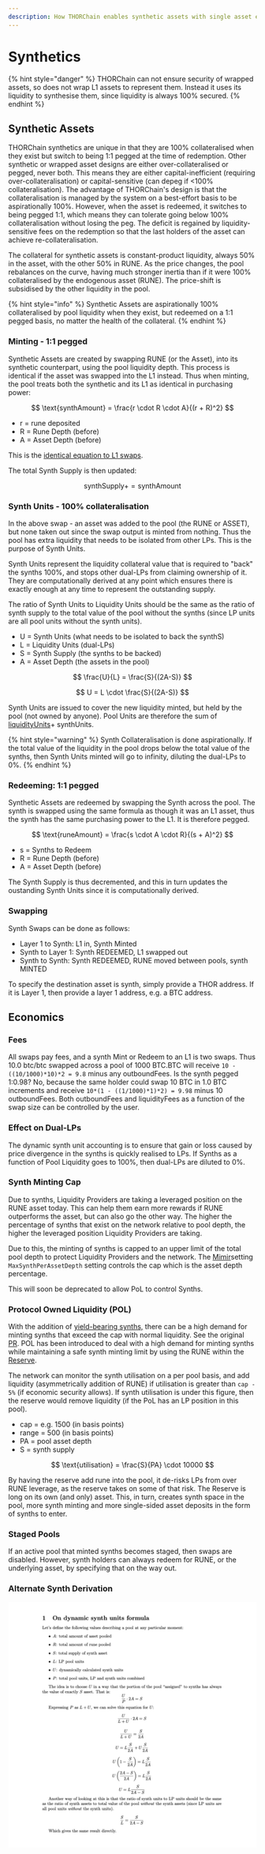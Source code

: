 ```yaml
---
description: How THORChain enables synthetic assets with single asset exposure.
---
```


# Synthetics

{% hint style="danger" %}
THORChain can not ensure security of wrapped assets, so does not wrap L1 assets to represent them. Instead it uses its liquidity to synthesise them, since liquidity is always 100% secured.
{% endhint %}

## Synthetic Assets

THORChain synthetics are unique in that they are 100% collateralised when they exist but switch to being 1:1 pegged at the time of redemption. Other synthetic or wrapped asset designs are either over-collateralised or pegged, never both. This means they are either capital-inefficient (requiring over-collateralisation) or capital-sensitive (can depeg if <100% collateralisation). The advantage of THORChain's design is that the collateralisation is managed by the system on a best-effort basis to be aspirationally 100%. However, when the asset is redeemed, it switches to being pegged 1:1, which means they can tolerate going below 100% collateralisation without losing the peg. The deficit is regained by liquidity-sensitive fees on the redemption so that the last holders of the asset can achieve re-collateralisation.

The collateral for synthetic assets is constant-product liquidity, always 50% in the asset, with the other 50% in RUNE. As the price changes, the pool rebalances on the curve, having much stronger inertia than if it were 100% collateralised by the endogenous asset (RUNE). The price-shift is subsidised by the other liquidity in the pool.

{% hint style="info" %}
Synthetic Assets are aspirationally 100% collateralised by pool liquidity when they exist, but redeemed on a 1:1 pegged basis, no matter the health of the collateral.
{% endhint %}

### Minting - 1:1 pegged

Synthetic Assets are created by swapping RUNE (or the Asset), into its synthetic counterpart, using the pool liquidity depth. This process is identical if the asset was swapped into the L1 instead. Thus when minting, the pool treats both the synthetic and its L1 as identical in purchasing power:

$$
\text{synthAmount} = \frac{r \cdot R \cdot A}{(r + R)^2}
$$

* r = rune deposited
* R = Rune Depth (before)
* A = Asset Depth (before)

This is the [identical equation to L1 swaps](continuous-liquidity-pools.md#slip-based-fee-model-clp).

The total Synth Supply is then updated:

$$
\text{synthSupply} += \text{synthAmount}
$$

### Synth Units - 100% collateralisation

In the above swap - an asset was added to the pool (the RUNE or ASSET), but none taken out since the swap output is minted from nothing. Thus the pool has extra liquidity that needs to be isolated from other LPs. This is the purpose of Synth Units.

Synth Units represent the liquidity collateral value that is required to "back" the synths 100%, and stops other dual-LPs from claiming ownership of it. They are computationally derived at any point which ensures there is exactly enough at any time to represent the outstanding supply.

The ratio of Synth Units to Liquidity Units should be the same as the ratio of synth supply to the total value of the pool without the synths (since LP units are all pool units without the synth units).

* U = Synth Units (what needs to be isolated to back the synthS)
* L = Liquidity Units (dual-LPs)
* S = Synth Supply (the synths to be backed)
* A = Asset Depth (the assets in the pool)

$$
\frac{U}{L} = \frac{S}{(2A-S)}
$$

$$
U = L \cdot \frac{S}{(2A-S)}
$$

Synth Units are issued to cover the new liquidity minted, but held by the pool (not owned by anyone). Pool Units are therefore the sum of [liquidityUnits](continuous-liquidity-pools.md#calculating-pool-ownership)+ synthUnits.

{% hint style="warning" %}
Synth Collateralisation is done aspirationally. If the total value of the liquidity in the pool drops below the total value of the synths, then Synth Units minted will go to infinity, diluting the dual-LPs to 0%.
{% endhint %}

### Redeeming: 1:1 pegged

Synthetic Assets are redeemed by swapping the Synth across the pool. The synth is swapped using the same formula as though it was an L1 asset, thus the synth has the same purchasing power to the L1. It is therefore pegged.

$$
\text{runeAmount} = \frac{s \cdot A \cdot R}{(s + A)^2}
$$

* s = Synths to Redeem
* R = Rune Depth (before)
* A = Asset Depth (before)

The Synth Supply is thus decremented, and this in turn updates the oustanding Synth Units since it is computationally derived.

### Swapping

Synth Swaps can be done as follows:

* Layer 1 to Synth: L1 in, Synth Minted
* Synth to Layer 1: Synth REDEEMED, L1 swapped out
* Synth to Synth: Synth REDEEMED, RUNE moved between pools, synth MINTED

To specify the destination asset is synth, simply provide a THOR address. If it is Layer 1, then provide a layer 1 address, e.g. a BTC address.

## Economics

### Fees

All swaps pay fees, and a synth Mint or Redeem to an L1 is two swaps. Thus 10.0 btc/btc swapped across a pool of 1000 BTC.BTC will receive `10 - ((10/1000)*10)*2 = 9.8` minus any outboundFees. Is the synth pegged 1:0.98? No, because the same holder could swap 10 BTC in 1.0 BTC increments and receive `10*(1 - ((1/1000)*1)*2) = 9.98` minus 10 outboundFees. Both outboundFees and liquidityFees as a function of the swap size can be controlled by the user.

### Effect on Dual-LPs

The dynamic synth unit accounting is to ensure that gain or loss caused by price divergence in the synths is quickly realised to LPs. If Synths as a function of Pool Liquidity goes to 100%, then dual-LPs are diluted to 0%.

### Synth Minting Cap

Due to synths, Liquidity Providers are taking a leveraged position on the RUNE asset today. This can help them earn more rewards if RUNE outperforms the asset, but can also go the other way. The higher the percentage of synths that exist on the network relative to pool depth, the higher the leveraged position Liquidity Providers are taking.

Due to this, the minting of synths is capped to an upper limit of the total pool depth to protect Liquidity Providers and the network. The [Mimir](../how-it-works/constants-and-mimir.md)setting `MaxSynthPerAssetDepth` setting controls the cap which is the asset depth percentage.

This will soon be deprecated to allow PoL to control Synths.

### Protocol Owned Liquidity (POL)

With the addition of [yield-bearing synths,](savings.md) there can be a high demand for minting synths that exceed the cap with normal liquidity. See the original [PR](https://gitlab.com/thorchain/thornode/-/issues/1342). POL has been introduced to deal with a high demand for minting synths while maintaining a safe synth minting limit by using the RUNE within the [Reserve](../how-it-works/emission-schedule.md#reserve).

The network can monitor the synth utilisation on a per pool basis, and add liquidity (asymmetrically addition of RUNE) if utilisation is greater than `cap - 5%` (if economic security allows). If synth utilisation is under this figure, then the reserve would remove liquidity (if the PoL has an LP position in this pool).

* cap = e.g. 1500 (in basis points)
* range = 500 (in basis points)
* PA = pool asset depth
* S = synth supply

$$
\text{utilisation} = \frac{S}{PA} \cdot 10000
$$

By having the reserve add rune into the pool, it de-risks LPs from over RUNE leverage, as the reserve takes on some of that risk. The Reserve is long on its own (and only) asset. This, in turn, creates synth space in the pool, more synth minting and more single-sided asset deposits in the form of synths to enter.

### Staged Pools

If an active pool that minted synths becomes staged, then swaps are disabled. However, synth holders can always redeem for RUNE, or the underlying asset, by specifying that on the way out.

### Alternate Synth Derivation

![](<../.gitbook/assets/image (41) (3).png>)
